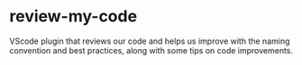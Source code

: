 # review-my-code
VScode plugin that reviews our code and helps us improve with the naming convention and best practices, along with some tips on code improvements.
